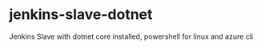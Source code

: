 # jenkins-slave-dotnet
Jenkins Slave with dotnet core installed, powershell for linux and azure cli
